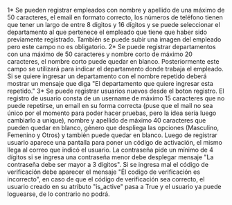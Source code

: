 1* Se pueden registrar empleados con nombre y apellido de una máximo de 50 caracteres, el email en formato correcto, los números de teléfono tienen que tener un largo de entre 8 digitos y 16 dígitos y se puede seleccionar el departamento al que pertenece el empleado que tiene que haber sido previamente registrado. También se puede subir una imagen del empleado pero este campo no es obligatorio.
2* Se puede registrar departamentos con una máximo de 50 caracteres y nombre corto de máximo 20 caracteres, el nombre corto puede quedar en blanco. Posteriormente este campo se utilizará para indicar el departamento donde trabaja el empleado. Si se quiere ingresar un departamento con el nombre repetido deberá mostrar un mensaje que diga "El departamento que quiere ingresar esta repetido."
3* Se puede registrar usuarios nuevos desde el boton registro. El registro de usuario consta de un username de máximo 15 caracteres que no puede repetirse, un email en su forma correcta (puse que el mail no sea único por el momento para poder hacer pruebas, pero la idea sería luego cambiarlo a unique), nombre y apellido de máximo 40 caracteres que pueden quedar en blanco, género que despliega las opciones (Masculino, Femenino y Otros) y también puede quedar en blanco. Luego de registrar usuario aparece una pantalla para poner un código de activación, el mismo llega al correo que indicó el usuario. La contraseña pide un mínimo de 4 dígitos si se ingresa una contraseña menor debe desplegar mensaje "La contraseña debe ser mayor a 3 dígitos". Si se ingresa mal el código de verificación debe aparecer el mensaje "Él codigo de verificación es incorrecto", en caso de que el código de verificación sea correcto, el usuario creado en su atributo "is_active" pasa a True y el usuario ya puede loguearse, de lo contrario no podrá. 